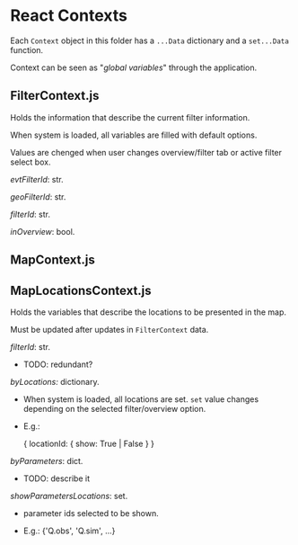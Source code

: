 # React Contexts

Each ```Context``` object in this folder has a ```...Data``` dictionary and a ```set...Data``` function.

Context can be seen as "*global variables*" through the application.

## FilterContext.js

Holds the information that describe the current filter information.

When system is loaded, all variables are filled with default options.

Values are chenged when user changes overview/filter tab or active filter select box.

*evtFilterId*: str.

*geoFilterId*: str.

*filterId*: str.

*inOverview*: bool.

## MapContext.js

## MapLocationsContext.js

Holds the variables that describe the locations to be presented in the map.

Must be updated after updates in ```FilterContext``` data.

*filterId*: str.

- TODO: redundant?

*byLocations:* dictionary.

- When system is loaded, all locations are set. ```set``` value changes depending on the selected filter/overview option.

- E.g.:

    {
      locationId: {
        show: True | False
      }
    }

*byParameters*: dict.

- TODO: describe it

*showParametersLocations*: set.

- parameter ids selected to be shown.

- E.g.: {'Q.obs', 'Q.sim', ...}